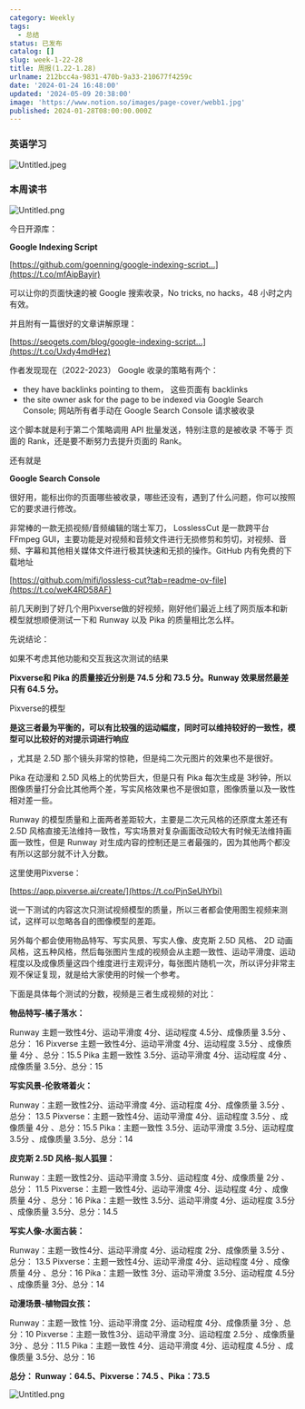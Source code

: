 ```yaml
---
category: Weekly
tags:
  - 总结
status: 已发布
catalog: []
slug: week-1-22-28
title: 周报(1.22-1.28)
urlname: 212bcc4a-9831-470b-9a33-210677f4259c
date: '2024-01-24 16:48:00'
updated: '2024-05-09 20:38:00'
image: 'https://www.notion.so/images/page-cover/webb1.jpg'
published: 2024-01-28T08:00:00.000Z
---
```


### 英语学习


![Untitled.jpeg](https://prod-files-secure.s3.us-west-2.amazonaws.com/5d24fe63-e567-4804-86f9-9fdc62e13082/13f89310-e18e-4344-b5f8-95c58ff07f1e/Untitled.jpeg?X-Amz-Algorithm=AWS4-HMAC-SHA256&X-Amz-Content-Sha256=UNSIGNED-PAYLOAD&X-Amz-Credential=ASIAZI2LB466VKQR7O7Y%2F20250303%2Fus-west-2%2Fs3%2Faws4_request&X-Amz-Date=20250303T213632Z&X-Amz-Expires=3600&X-Amz-Security-Token=IQoJb3JpZ2luX2VjEKX%2F%2F%2F%2F%2F%2F%2F%2F%2F%2FwEaCXVzLXdlc3QtMiJIMEYCIQDSzLyNAuMSLj%2FMuegtvc3BCERKvSIgAt53upUr87tNDAIhANc8gMRL73We%2FuO%2BQ2Z%2Bmf8NMLSDS7ZfFinQrGLduPc%2FKogECN7%2F%2F%2F%2F%2F%2F%2F%2F%2F%2FwEQABoMNjM3NDIzMTgzODA1IgzFhm5ZEqdzL4xTJDcq3AOfxauWiQore9UcvA%2F%2FIYpQdpzlvkMJmmVnxJzF8MZ1ADjrDtppXX5kwFkmvu4FXtPHAtyTLNQuu4ppWXxLGrNwL1MYAOBsLzBIgzGoXTIqPOnXJQuKu1Xxl7poqs5Eq5gw0WgxSK3wSQmWPP4gIpsLCWYrGhEmvOjXMPuc4%2BldQVLNz89dTcTLrFZT%2Fp7snevCNH%2BcIPOpGeS5BOLranr%2BGqxwB4umXlYF1PJqEy5J3JOTUx9huuxbuL54e7VluWFgay8iUosmk%2Bj%2B7APmiNcfwmc5kis0aAJU2fqZnvdnnQZtmtWhfnalyUencBg6%2Fs3j5KH6D7q07bDW%2BsDtrk4lNlXnDL%2FMnlTfjO%2BXg31ZnVuwFbefZ7mRMh%2FamAOlYvyetrUjGfjsb%2B6NkHnVxhPLzuKik7eUtZhsmaGtmS6N4Ed35NtHIbjA07OL1ob2aM8e6LE%2FGnbmbhxIoOaQbAVeagkAOutm8duXc1jyfePBV4AiBPTUirA7t6hF2vFHkfE9Hjixp6%2BDV8PI3PsP5CPkv%2BNISGezaOE6qwjZMOBBXb9Cm2xcPQKFISNSNWtN6wUBYpURy3Vg%2FTmyNWRKel024Og92mwH9YezxosCT%2F7JBiqboiKW8%2FIwvnL9QTDct5i%2BBjqkAZKXcP5UAqZ6QT3DKH5ss%2F%2FEq0kKKHPyMH44MFYA2ybtIIaDnso%2Fu%2BEpZq7V2rEc9vSSK2YEl9Uu6qI%2Frj4OnCX2ZqSp7gd9JGdF9K2eF4KHh8tRahVLFNERvO2uQCDiUSTxuULKCNzSgwHOraM08kBI4wUPv16AsjKjI85pmqtF%2BlkLhFSnnYvwcGlbGIB0EuiEswbPOkosAWzslyulprIycTWN&X-Amz-Signature=7ea6f425f7171352b3fe4dc29fce42f359db472d87c465f7c8cef6c14796048c&X-Amz-SignedHeaders=host&x-id=GetObject)


### 本周读书


![Untitled.png](https://prod-files-secure.s3.us-west-2.amazonaws.com/5d24fe63-e567-4804-86f9-9fdc62e13082/4230a01f-03e6-45a7-9f78-5892b7e77e85/Untitled.png?X-Amz-Algorithm=AWS4-HMAC-SHA256&X-Amz-Content-Sha256=UNSIGNED-PAYLOAD&X-Amz-Credential=ASIAZI2LB466VKQR7O7Y%2F20250303%2Fus-west-2%2Fs3%2Faws4_request&X-Amz-Date=20250303T213632Z&X-Amz-Expires=3600&X-Amz-Security-Token=IQoJb3JpZ2luX2VjEKX%2F%2F%2F%2F%2F%2F%2F%2F%2F%2FwEaCXVzLXdlc3QtMiJIMEYCIQDSzLyNAuMSLj%2FMuegtvc3BCERKvSIgAt53upUr87tNDAIhANc8gMRL73We%2FuO%2BQ2Z%2Bmf8NMLSDS7ZfFinQrGLduPc%2FKogECN7%2F%2F%2F%2F%2F%2F%2F%2F%2F%2FwEQABoMNjM3NDIzMTgzODA1IgzFhm5ZEqdzL4xTJDcq3AOfxauWiQore9UcvA%2F%2FIYpQdpzlvkMJmmVnxJzF8MZ1ADjrDtppXX5kwFkmvu4FXtPHAtyTLNQuu4ppWXxLGrNwL1MYAOBsLzBIgzGoXTIqPOnXJQuKu1Xxl7poqs5Eq5gw0WgxSK3wSQmWPP4gIpsLCWYrGhEmvOjXMPuc4%2BldQVLNz89dTcTLrFZT%2Fp7snevCNH%2BcIPOpGeS5BOLranr%2BGqxwB4umXlYF1PJqEy5J3JOTUx9huuxbuL54e7VluWFgay8iUosmk%2Bj%2B7APmiNcfwmc5kis0aAJU2fqZnvdnnQZtmtWhfnalyUencBg6%2Fs3j5KH6D7q07bDW%2BsDtrk4lNlXnDL%2FMnlTfjO%2BXg31ZnVuwFbefZ7mRMh%2FamAOlYvyetrUjGfjsb%2B6NkHnVxhPLzuKik7eUtZhsmaGtmS6N4Ed35NtHIbjA07OL1ob2aM8e6LE%2FGnbmbhxIoOaQbAVeagkAOutm8duXc1jyfePBV4AiBPTUirA7t6hF2vFHkfE9Hjixp6%2BDV8PI3PsP5CPkv%2BNISGezaOE6qwjZMOBBXb9Cm2xcPQKFISNSNWtN6wUBYpURy3Vg%2FTmyNWRKel024Og92mwH9YezxosCT%2F7JBiqboiKW8%2FIwvnL9QTDct5i%2BBjqkAZKXcP5UAqZ6QT3DKH5ss%2F%2FEq0kKKHPyMH44MFYA2ybtIIaDnso%2Fu%2BEpZq7V2rEc9vSSK2YEl9Uu6qI%2Frj4OnCX2ZqSp7gd9JGdF9K2eF4KHh8tRahVLFNERvO2uQCDiUSTxuULKCNzSgwHOraM08kBI4wUPv16AsjKjI85pmqtF%2BlkLhFSnnYvwcGlbGIB0EuiEswbPOkosAWzslyulprIycTWN&X-Amz-Signature=d63fc9507b5b6c7d850dddf769bc09442184cbaf838e6e8a7b5cfe881b645941&X-Amz-SignedHeaders=host&x-id=GetObject)


今日开源库：


**Google Indexing Script**


[https://github.com/goenning/google-indexing-script…](https://t.co/mfAipBayir)


可以让你的页面快速的被 Google 搜索收录，No tricks, no hacks，48 小时之内有效。

并且附有一篇很好的文章讲解原理：


[https://seogets.com/blog/google-indexing-script…](https://t.co/Uxdy4mdHez)


作者发现现在（2022-2023） Google 收录的策略有两个：

- they have backlinks pointing to them， 这些页面有 backlinks
- the site owner ask for the page to be indexed via Google Search Console; 网站所有者手动在 Google Search Console 请求被收录

这个脚本就是利于第二个策略调用 API 批量发送，特别注意的是被收录 不等于 页面的 Rank，还是要不断努力去提升页面的 Rank。

还有就是


**Google Search Console**


很好用，能标出你的页面哪些被收录，哪些还没有，遇到了什么问题，你可以按照它的要求进行修改。


非常棒的一款无损视频/音频编辑的瑞士军刀， LosslessCut 是一款跨平台 FFmpeg GUI，主要功能是对视频和音频文件进行无损修剪和剪切，对视频、音频、字幕和其他相关媒体文件进行极其快速和无损的操作。GitHub 内有免费的下载地址


[https://github.com/mifi/lossless-cut?tab=readme-ov-file](https://t.co/weK4RD58AF)


前几天刷到了好几个用Pixverse做的好视频，刚好他们最近上线了网页版本和新模型就想顺便测试一下和 Runway 以及 Pika 的质量相比怎么样。

先说结论：

如果不考虑其他功能和交互我这次测试的结果


**Pixverse和 Pika 的质量接近分别是 74.5 分和 73.5 分。Runway 效果居然最差只有 64.5 分。**


Pixverse的模型


**是这三者最为平衡的，可以有比较强的运动幅度，同时可以维持较好的一致性，模型可以比较好的对提示词进行响应**


，尤其是 2.5D 那个镜头非常的惊艳，但是纯二次元图片的效果也不是很好。

Pika 在动漫和 2.5D 风格上的优势巨大，但是只有 Pika 每次生成是 3秒钟，所以图像质量打分会比其他两个差，写实风格效果也不是很如意，图像质量以及一致性相对差一些。

Runway 的模型质量和上面两者差距较大，主要是二次元风格的还原度太差还有 2.5D 风格直接无法维持一致性，写实场景对复杂画面改动较大有时候无法维持画面一致性，但是 Runway 对生成内容的控制还是三者最强的，因为其他两个都没有所以这部分就不计入分数。

这里使用Pixverse：


[https://app.pixverse.ai/create/](https://t.co/PjnSeUhYbi)


说一下测试的内容这次只测试视频模型的质量，所以三者都会使用图生视频来测试，这样可以忽略各自的图像模型的差距。

另外每个都会使用物品特写、写实风景、写实人像、皮克斯 2.5D 风格、 2D 动画风格，这五种风格，然后每张图片生成的视频会从主题一致性、运动平滑度、运动程度以及成像质量这四个维度进行主观评分，每张图片随机一次，所以评分非常主观不保证复现，就是给大家使用的时候一个参考。

下面是具体每个测试的分数，视频是三者生成视频的对比：


**物品特写-橘子落水：**


Runway   主题一致性4分、运动平滑度 4分、运动程度 4.5分、成像质量 3.5分 、总分： 16
Pixverse 主题一致性4分、运动平滑度 4分、运动程度 3.5分 、成像质量 4分 、总分：15.5
Pika 主题一致性 3.5分、运动平滑度 4分、运动程度 4分 、成像质量 3.5分、总分：15


**写实风景-伦敦塔着火：**


Runway：主题一致性2分、运动平滑度 4分、运动程度 4分、成像质量 3.5分 、总分： 13.5
Pixverse：主题一致性4分、运动平滑度 4分、运动程度 3.5分 、成像质量 4分 、总分：15.5
Pika：主题一致性 3.5分、运动平滑度 3.5分、运动程度 3.5分 、成像质量 3.5分、总分：14


**皮克斯 2.5D 风格-拟人狐狸：**


Runway：主题一致性2分、运动平滑度 3.5分、运动程度 4分、成像质量 2分 、总分： 11.5
Pixverse：主题一致性4分、运动平滑度 4分、运动程度 4分 、成像质量 4分 、总分：16
Pika：主题一致性 3.5分、运动平滑度 4分、运动程度 3.5分 、成像质量 3.5分、总分：14.5


**写实人像-水面古装：**


Runway：主题一致性4分、运动平滑度 4分、运动程度 2分、成像质量 3.5分 、总分： 13.5
Pixverse：主题一致性4分、运动平滑度 4分、运动程度 4分 、成像质量 4分 、总分：16
Pika：主题一致性 3分、运动平滑度 3.5分、运动程度 4.5分 、成像质量 3分、总分：14


**动漫场景-植物园女孩：**


Runway：主题一致性 1分、运动平滑度 2分、运动程度 4分、成像质量 3分 、总分：10
Pixverse：主题一致性3分、运动平滑度 3分、运动程度 2.5分 、成像质量 3分 、总分：11.5
Pika：主题一致性 4分、运动平滑度 4分、运动程度 4.5分 、成像质量 3.5分、总分：16


**总分： Runway：64.5、Pixverse：74.5 、Pika：73.5**


![Untitled.png](https://prod-files-secure.s3.us-west-2.amazonaws.com/5d24fe63-e567-4804-86f9-9fdc62e13082/8e04e5ad-2b05-4144-8058-53bf010acfd3/Untitled.png?X-Amz-Algorithm=AWS4-HMAC-SHA256&X-Amz-Content-Sha256=UNSIGNED-PAYLOAD&X-Amz-Credential=ASIAZI2LB466VKQR7O7Y%2F20250303%2Fus-west-2%2Fs3%2Faws4_request&X-Amz-Date=20250303T213632Z&X-Amz-Expires=3600&X-Amz-Security-Token=IQoJb3JpZ2luX2VjEKX%2F%2F%2F%2F%2F%2F%2F%2F%2F%2FwEaCXVzLXdlc3QtMiJIMEYCIQDSzLyNAuMSLj%2FMuegtvc3BCERKvSIgAt53upUr87tNDAIhANc8gMRL73We%2FuO%2BQ2Z%2Bmf8NMLSDS7ZfFinQrGLduPc%2FKogECN7%2F%2F%2F%2F%2F%2F%2F%2F%2F%2FwEQABoMNjM3NDIzMTgzODA1IgzFhm5ZEqdzL4xTJDcq3AOfxauWiQore9UcvA%2F%2FIYpQdpzlvkMJmmVnxJzF8MZ1ADjrDtppXX5kwFkmvu4FXtPHAtyTLNQuu4ppWXxLGrNwL1MYAOBsLzBIgzGoXTIqPOnXJQuKu1Xxl7poqs5Eq5gw0WgxSK3wSQmWPP4gIpsLCWYrGhEmvOjXMPuc4%2BldQVLNz89dTcTLrFZT%2Fp7snevCNH%2BcIPOpGeS5BOLranr%2BGqxwB4umXlYF1PJqEy5J3JOTUx9huuxbuL54e7VluWFgay8iUosmk%2Bj%2B7APmiNcfwmc5kis0aAJU2fqZnvdnnQZtmtWhfnalyUencBg6%2Fs3j5KH6D7q07bDW%2BsDtrk4lNlXnDL%2FMnlTfjO%2BXg31ZnVuwFbefZ7mRMh%2FamAOlYvyetrUjGfjsb%2B6NkHnVxhPLzuKik7eUtZhsmaGtmS6N4Ed35NtHIbjA07OL1ob2aM8e6LE%2FGnbmbhxIoOaQbAVeagkAOutm8duXc1jyfePBV4AiBPTUirA7t6hF2vFHkfE9Hjixp6%2BDV8PI3PsP5CPkv%2BNISGezaOE6qwjZMOBBXb9Cm2xcPQKFISNSNWtN6wUBYpURy3Vg%2FTmyNWRKel024Og92mwH9YezxosCT%2F7JBiqboiKW8%2FIwvnL9QTDct5i%2BBjqkAZKXcP5UAqZ6QT3DKH5ss%2F%2FEq0kKKHPyMH44MFYA2ybtIIaDnso%2Fu%2BEpZq7V2rEc9vSSK2YEl9Uu6qI%2Frj4OnCX2ZqSp7gd9JGdF9K2eF4KHh8tRahVLFNERvO2uQCDiUSTxuULKCNzSgwHOraM08kBI4wUPv16AsjKjI85pmqtF%2BlkLhFSnnYvwcGlbGIB0EuiEswbPOkosAWzslyulprIycTWN&X-Amz-Signature=08fc135e01edfed89a9e5959b08c2aaa0138fb6ce10da1606bb2a284ea09295a&X-Amz-SignedHeaders=host&x-id=GetObject)

